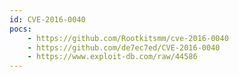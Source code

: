 ```yaml
---
id: CVE-2016-0040
pocs:
    - https://github.com/Rootkitsmm/cve-2016-0040
    - https://github.com/de7ec7ed/CVE-2016-0040
    - https://www.exploit-db.com/raw/44586
---
```

